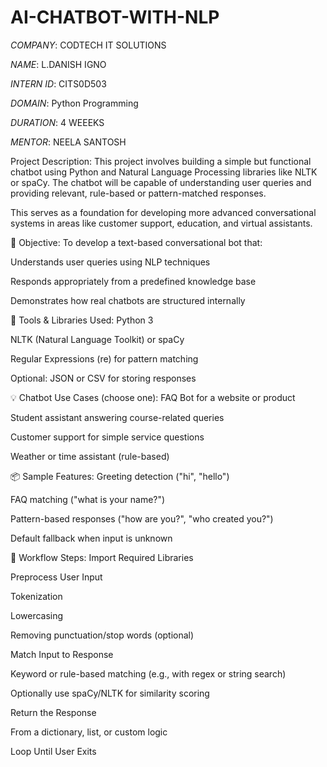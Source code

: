 # AI-CHATBOT-WITH-NLP

*COMPANY*: CODTECH IT SOLUTIONS

*NAME*: L.DANISH IGNO

*INTERN ID*: CITS0D503

*DOMAIN*:  Python Programming

*DURATION*: 4 WEEEKS

*MENTOR*: NEELA SANTOSH

 Project Description:
This project involves building a simple but functional chatbot using Python and Natural Language Processing libraries like NLTK or spaCy. The chatbot will be capable of understanding user queries and providing relevant, rule-based or pattern-matched responses.

This serves as a foundation for developing more advanced conversational systems in areas like customer support, education, and virtual assistants.

🎯 Objective:
To develop a text-based conversational bot that:

Understands user queries using NLP techniques

Responds appropriately from a predefined knowledge base

Demonstrates how real chatbots are structured internally

🧰 Tools & Libraries Used:
Python 3

NLTK (Natural Language Toolkit) or spaCy

Regular Expressions (re) for pattern matching

Optional: JSON or CSV for storing responses

💡 Chatbot Use Cases (choose one):
FAQ Bot for a website or product

Student assistant answering course-related queries

Customer support for simple service questions

Weather or time assistant (rule-based)

📦 Sample Features:
Greeting detection ("hi", "hello")

FAQ matching ("what is your name?")

Pattern-based responses ("how are you?", "who created you?")

Default fallback when input is unknown

🔁 Workflow Steps:
Import Required Libraries

Preprocess User Input

Tokenization

Lowercasing

Removing punctuation/stop words (optional)

Match Input to Response

Keyword or rule-based matching (e.g., with regex or string search)

Optionally use spaCy/NLTK for similarity scoring

Return the Response

From a dictionary, list, or custom logic

Loop Until User Exits

